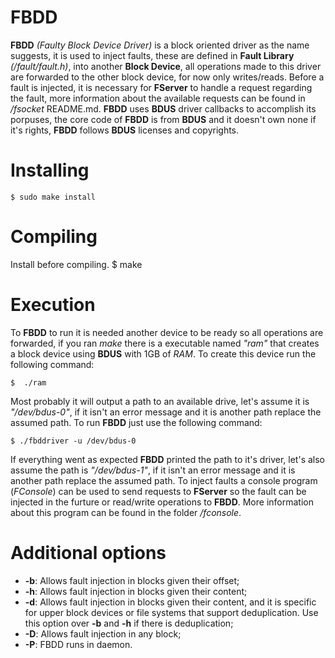 
# FBDD

**FBDD** *(Faulty Block Device Driver)* is a block oriented driver as the name suggests, it is used to inject faults, these are defined in **Fault Library** *(/fault/fault.h)*, into another **Block Device**, all operations made to this driver are forwarded to the other block device, for now only writes/reads. Before a fault is injected, it is necessary for **FServer** to handle a request regarding the fault, more information about the available requests can be found in */fsocket* README.md. 
**FBDD** uses **BDUS** driver callbacks to accomplish its porpuses, the core code of **FBDD** is from **BDUS** and it doesn't own none if it's rights, **FBDD** follows **BDUS** licenses and copyrights.

# Installing 
	$ sudo make install
	
# Compiling
Install before compiling.
	$ make

# Execution
To **FBDD** to run it is needed another device to be ready so all operations are forwarded, if you ran *make* there is a executable named *"ram"* that creates a block device using **BDUS** with 1GB of *RAM*. To create this device run the following command: 

	$  ./ram

Most probably it will output a path to an available drive, let's assume it is *"/dev/bdus-0"*, if it isn't an error message and it is another path replace the assumed path. To run **FBDD** just use the following command:

	$ ./fbddriver -u /dev/bdus-0

If everything went as expected **FBDD** printed the path to it's driver, let's also assume the path is *"/dev/bdus-1"*,  if it isn't an error message and it is another path replace the assumed path. To inject faults a console program (*FConsole*) can be used to send requests to **FServer** so the fault can be injected in the furture or read/write operations to **FBDD**. More information about this program can be found in the folder */fconsole*.

# Additional options

- **-b**: Allows fault injection in blocks given their offset;
- **-h**: Allows fault injection in blocks given their content;
- **-d**: Allows fault injection in blocks given their content, and it is specific for upper block devices or file systems that support deduplication. Use this option over **-b** and **-h** if there is deduplication;
- **-D**: Allows fault injection in any block;
- **-P**: FBDD runs in daemon.
